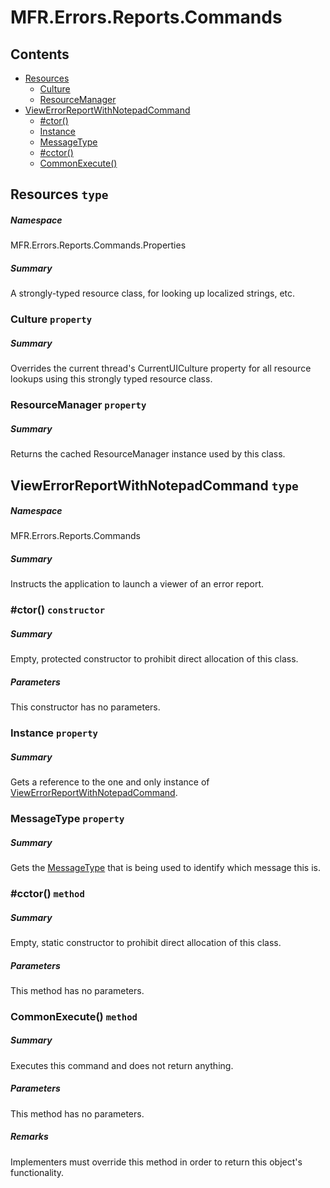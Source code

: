 <a name='assembly'></a>
# MFR.Errors.Reports.Commands

## Contents

- [Resources](#T-MFR-Errors-Reports-Commands-Properties-Resources 'MFR.Errors.Reports.Commands.Properties.Resources')
  - [Culture](#P-MFR-Errors-Reports-Commands-Properties-Resources-Culture 'MFR.Errors.Reports.Commands.Properties.Resources.Culture')
  - [ResourceManager](#P-MFR-Errors-Reports-Commands-Properties-Resources-ResourceManager 'MFR.Errors.Reports.Commands.Properties.Resources.ResourceManager')
- [ViewErrorReportWithNotepadCommand](#T-MFR-Errors-Reports-Commands-ViewErrorReportWithNotepadCommand 'MFR.Errors.Reports.Commands.ViewErrorReportWithNotepadCommand')
  - [#ctor()](#M-MFR-Errors-Reports-Commands-ViewErrorReportWithNotepadCommand-#ctor 'MFR.Errors.Reports.Commands.ViewErrorReportWithNotepadCommand.#ctor')
  - [Instance](#P-MFR-Errors-Reports-Commands-ViewErrorReportWithNotepadCommand-Instance 'MFR.Errors.Reports.Commands.ViewErrorReportWithNotepadCommand.Instance')
  - [MessageType](#P-MFR-Errors-Reports-Commands-ViewErrorReportWithNotepadCommand-MessageType 'MFR.Errors.Reports.Commands.ViewErrorReportWithNotepadCommand.MessageType')
  - [#cctor()](#M-MFR-Errors-Reports-Commands-ViewErrorReportWithNotepadCommand-#cctor 'MFR.Errors.Reports.Commands.ViewErrorReportWithNotepadCommand.#cctor')
  - [CommonExecute()](#M-MFR-Errors-Reports-Commands-ViewErrorReportWithNotepadCommand-CommonExecute 'MFR.Errors.Reports.Commands.ViewErrorReportWithNotepadCommand.CommonExecute')

<a name='T-MFR-Errors-Reports-Commands-Properties-Resources'></a>
## Resources `type`

##### Namespace

MFR.Errors.Reports.Commands.Properties

##### Summary

A strongly-typed resource class, for looking up localized strings, etc.

<a name='P-MFR-Errors-Reports-Commands-Properties-Resources-Culture'></a>
### Culture `property`

##### Summary

Overrides the current thread's CurrentUICulture property for all
  resource lookups using this strongly typed resource class.

<a name='P-MFR-Errors-Reports-Commands-Properties-Resources-ResourceManager'></a>
### ResourceManager `property`

##### Summary

Returns the cached ResourceManager instance used by this class.

<a name='T-MFR-Errors-Reports-Commands-ViewErrorReportWithNotepadCommand'></a>
## ViewErrorReportWithNotepadCommand `type`

##### Namespace

MFR.Errors.Reports.Commands

##### Summary

Instructs the application to launch a viewer of an error report.

<a name='M-MFR-Errors-Reports-Commands-ViewErrorReportWithNotepadCommand-#ctor'></a>
### #ctor() `constructor`

##### Summary

Empty, protected constructor to prohibit direct allocation of this class.

##### Parameters

This constructor has no parameters.

<a name='P-MFR-Errors-Reports-Commands-ViewErrorReportWithNotepadCommand-Instance'></a>
### Instance `property`

##### Summary

Gets a reference to the one and only instance of
[ViewErrorReportWithNotepadCommand](#T-MFR-Errors-Reports-Commands-ViewErrorReportWithNotepadCommand 'MFR.Errors.Reports.Commands.ViewErrorReportWithNotepadCommand').

<a name='P-MFR-Errors-Reports-Commands-ViewErrorReportWithNotepadCommand-MessageType'></a>
### MessageType `property`

##### Summary

Gets the
[MessageType](#T-MFR-MessageType 'MFR.MessageType')
that is
being used to identify which message this is.

<a name='M-MFR-Errors-Reports-Commands-ViewErrorReportWithNotepadCommand-#cctor'></a>
### #cctor() `method`

##### Summary

Empty, static constructor to prohibit direct allocation of this class.

##### Parameters

This method has no parameters.

<a name='M-MFR-Errors-Reports-Commands-ViewErrorReportWithNotepadCommand-CommonExecute'></a>
### CommonExecute() `method`

##### Summary

Executes this command and does not return anything.

##### Parameters

This method has no parameters.

##### Remarks

Implementers must override this method in order to return this
object's functionality.
